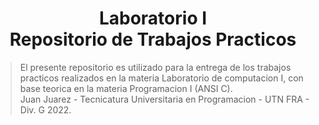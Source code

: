 <h1 align="center">
    Laboratorio I<br/>Repositorio de Trabajos Practicos<br/>
</h1>

> El presente repositorio es utilizado para la entrega de los trabajos practicos realizados en la materia Laboratorio de computacion I, con base teorica en la materia Programacion I (ANSI C).<br/>
> Juan Juarez - Tecnicatura Universitaria en Programacion - UTN FRA - Div. G 2022.
